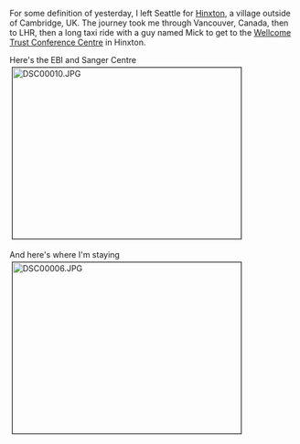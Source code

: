 For some definition of yesterday, I left Seattle for <a href="http://maps.google.co.uk/maps?oi=eu_map&amp;q=Hinxton&amp;hl=en">Hinxton</a>, a village outside of Cambridge, UK.  The journey took me through Vancouver, Canada, then to LHR, then a long taxi ride with a guy named Mick to get to the <a href="http://www.wtconference.org/">Wellcome Trust Conference Centre</a> in Hinxton.


Here's the EBI and Sanger Centre
<img src="http://userprimary.net/user/wp-content/uploads/2007/03/DSC00010.jpg" height="300" width="400" border="1" hspace="4" vspace="4" alt="DSC00010.JPG" title="DSC00010.JPG" />

And here's where I'm staying
<img src="http://userprimary.net/user/wp-content/uploads/2007/03/DSC00006-1.jpg" height="300" width="400" border="1" hspace="4" vspace="4" alt="DSC00006.JPG" title="DSC00006.JPG" />
